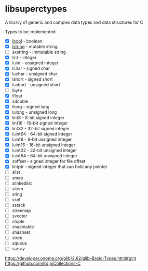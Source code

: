 # libsuperctypes
A library of generic and complex data types and data structures for C

Types to be implemented

- [x] [lbool](./include/lbool.h) - boolean 
- [x] [lstring](./include/lstring.h) - mutable string
- [ ] sxstring - immutable string
- [x] lint - integer
- [x] luint - unsigned integer
- [x] lchar - signed char
- [x] luchar - unsigned char
- [x] lshort - signed short
- [x] lushort - unsigned short
- [ ] lbyte
- [x] lfloat
- [x] sdouble
- [x] llong - signed long
- [x] lulong - unsigned long
- [x] lint8 - 8-bit signed integer
- [x] lint16 - 16-bit signed integer
- [x] lint32 - 32-bit signed integer
- [x] luint64 - 64-bit signed integer
- [x] luint8 - 8-bit unsigned integer
- [x] luint16 - 16-bit unsigned integer
- [x] luint32 - 32-bit unsigned integer
- [x] luint64 - 64-bit unsigned integer
- [x] soffset - signed integer for file offset
- [x] lintptr - signed integer that can hold any pointer
- [ ] slist
- [ ] smap
- [ ] slinkedlist
- [ ] sitem
- [ ] sring
- [ ] sset
- [ ] sstack
- [ ] streemap
- [ ] svector
- [ ] stuple
- [ ] shashtable
- [ ] shashset
- [ ] stree
- [ ] squeue
- [ ] sarray

https://developer.gnome.org/glib/2.62/glib-Basic-Types.html#gint
https://github.com/lrdja/Collections-C
